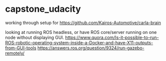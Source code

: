 # capstone_udacity
working through setup for https://github.com/Kairos-Automotive/carla-brain  


looking at running ROS headless, or have ROS core/server running on one node without displaying GUI. 
https://www.quora.com/Is-it-possible-to-run-ROS-robotic-operating-system-inside-a-Docker-and-have-X11-outputs-from-GUI-tools
https://answers.ros.org/question/9324/run-gazebo-remotely/


